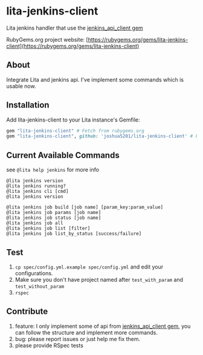 # lita-jenkins-client

Lita jenkins handler that use the [jenkins\_api\_client gem](https://github.com/arangamani/jenkins_api_client)

RubyGems.org project website: [https://rubygems.org/gems/lita-jenkins-client](https://rubygems.org/gems/lita-jenkins-client)

## About
Integrate Lita and jenkins api. I've implement some commands which is usable now.

## Installation

Add lita-jenkins-client to your Lita instance's Gemfile:

``` ruby
gem "lita-jenkins-client" # Fetch from rubygems.org
gem "lita-jenkins-client", github: 'joshua5201/lita-jenkins-client' # Fetch from github
```

## Current Available Commands 

see `@lita help jenkins` for more info

```
@lita jenkins version 
@lita jenkins running?
@lita jenkins cli [cmd]
@lita jenkins version

@lita jenkins job build [job name] [param_key:param_value]
@lita jenkins job params [job name]
@lita jenkins job status [job name]
@lita jenkins job all
@lita jenkins job list [filter]
@lita jenkins job list_by_status [success/failure]
```

## Test
1. `cp spec/config.yml.example spec/config.yml` and edit your configurations.
2. Make sure you don't have project named after `test_with_param` and `test_without_param` 
3. `rspec`

## Contribute
1. feature: I only implement some of api from [jenkins\_api\_client gem](https://github.com/arangamani/jenkins_api_client), you can follow the structure and implement more commands.
2. bug: please report issues or just help me fix them. 
3. please provide RSpec tests


